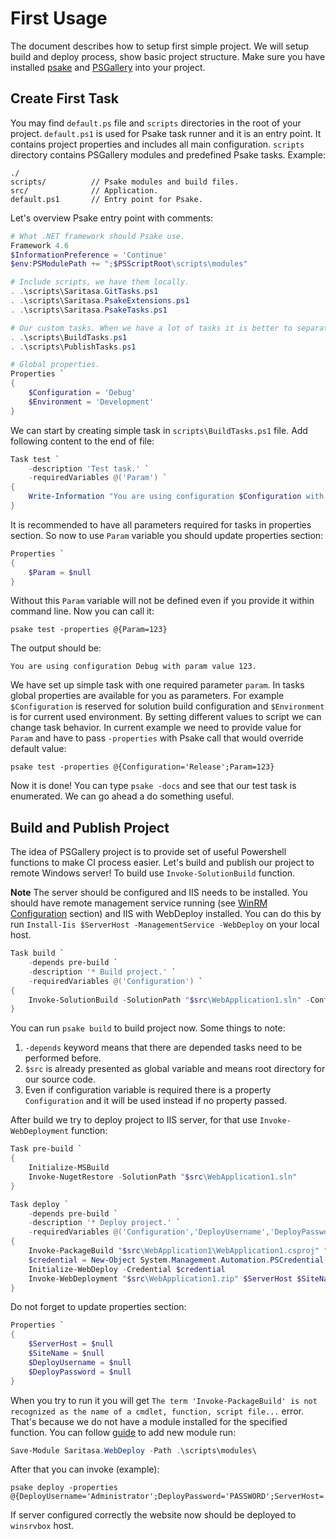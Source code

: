 # First Usage

The document describes how to setup first simple project. We will setup build and deploy process, show basic project structure. Make sure you have installed [psake](https://github.com/psake/psake) and [PSGallery](GettingStarted.md) into your project.

## Create First Task

You may find `default.ps` file and `scripts` directories in the root of your project. `default.ps1` is used for Psake task runner and it is an entry point. It contains project properties and includes all main configuration. `scripts` directory contains PSGallery modules and predefined Psake tasks. Example:

```
./
scripts/          // Psake modules and build files.
src/              // Application.
default.ps1       // Entry point for Psake.
```

Let's overview Psake entry point with comments:

```powershell
# What .NET framework should Psake use.
Framework 4.6
$InformationPreference = 'Continue'
$env:PSModulePath += ";$PSScriptRoot\scripts\modules"

# Include scripts, we have them locally.
. .\scripts\Saritasa.GitTasks.ps1
. .\scripts\Saritasa.PsakeExtensions.ps1
. .\scripts\Saritasa.PsakeTasks.ps1

# Our custom tasks. When we have a lot of tasks it is better to separate them by files.
. .\scripts\BuildTasks.ps1
. .\scripts\PublishTasks.ps1

# Global properties.
Properties `
{
    $Configuration = 'Debug'
    $Environment = 'Development'
}
```

We can start by creating simple task in `scripts\BuildTasks.ps1` file. Add following content to the end of file:

```powershell
Task test `
    -description 'Test task.' `
    -requiredVariables @('Param') `
{
    Write-Information "You are using configuration $Configuration with param value $Param."
}
```

It is recommended to have all parameters required for tasks in properties section. So now to use `Param` variable you should update properties section:

```powershell
Properties `
{
    $Param = $null
}
```

Without this `Param` variable will not be defined even if you provide it within command line. Now you can call it:

```shell
psake test -properties @{Param=123}
```

The output should be:

```
You are using configuration Debug with param value 123.
```

We have set up simple task with one required parameter `param`. In tasks global properties are available for you as parameters. For example `$Configuration` is reserved for solution build configuration and `$Environment` is for current used environment. By setting different values to script we can change task behavior. In current example we need to provide value for `Param` and have to pass `-properties` with Psake call that would override default value:

```shell
psake test -properties @{Configuration='Release';Param=123}
```

Now it is done! You can type `psake -docs` and see that our test task is enumerated. We can go ahead a do something useful.

## Build and Publish Project

The idea of PSGallery project is to provide set of useful Powershell functions to make CI process easier. Let's build and publish our project to remote Windows server! To build use `Invoke-SolutionBuild` function.

**Note** The server should be configured and IIS needs to be installed. You should have remote management service running (see [WinRM Configuration](WinRMConfiguration.md) section) and IIS with WebDeploy installed. You can do this by run `Install-Iis $ServerHost -ManagementService -WebDeploy` on your local host.

```powershell
Task build `
    -depends pre-build `
    -description '* Build project.' `
    -requiredVariables @('Configuration') `
{
    Invoke-SolutionBuild -SolutionPath "$src\WebApplication1.sln" -Configuration $Configuration
}
```

You can run `psake build` to build project now. Some things to note:

1. `-depends` keyword means that there are depended tasks need to be performed before.
2. `$src` is already presented as global variable and means root directory for our source code.
3. Even if configuration variable is required there is a property `Configuration` and it will be used instead if no property passed.

After build we try to deploy project to IIS server, for that use `Invoke-WebDeployment` function:

```powershell
Task pre-build `
{
    Initialize-MSBuild
    Invoke-NugetRestore -SolutionPath "$src\WebApplication1.sln"
}

Task deploy `
    -depends pre-build `
    -description '* Deploy project.' `
    -requiredVariables @('Configuration','DeployUsername','DeployPassword','ServerHost','SiteName') `
{
    Invoke-PackageBuild "$src\WebApplication1\WebApplication1.csproj" "$src\WebApplication1.zip" $Configuration -Precompile $true
    $credential = New-Object System.Management.Automation.PSCredential($DeployUsername, (ConvertTo-SecureString $DeployPassword -AsPlainText -Force))
    Initialize-WebDeploy -Credential $credential
    Invoke-WebDeployment "$src\WebApplication1.zip" $ServerHost $SiteName -Application ''
}
```

Do not forget to update properties section:

```powershell
Properties `
{
    $ServerHost = $null
    $SiteName = $null
    $DeployUsername = $null
    $DeployPassword = $null
}
```

When you try to run it you will get `The term 'Invoke-PackageBuild' is not recognized as the name of a cmdlet, function, script file...` error. That's because we do not have a module installed for the specified function. You can follow [guide](GettingStarted.md) to add new module run:

```powershell
Save-Module Saritasa.WebDeploy -Path .\scripts\modules\
```

After that you can invoke (example):

```shell
psake deploy -properties @{DeployUsername='Administrator';DeployPassword='PASSWORD';ServerHost='winsrvbox';SiteName='WebApp';Configuration='Release'}
```

If server configured correctly the website now should be deployed to `winsrvbox` host.
